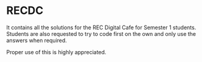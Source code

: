 # RECDC
It contains all the solutions for the REC Digital Cafe for Semester 1 students.
Students are also requested to try to code first on the own and only use the answers when required.

Proper use of this is highly appreciated.

